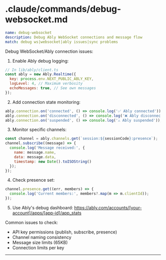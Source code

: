# .claude/commands/debug-websocket.md

```yaml
name: debug-websocket
description: Debug Ably WebSocket connections and message flow
match: debug ws|websocket|ably issues|sync problems
```

Debug WebSocket/Ably connection issues:

1. Enable Ably debug logging:
```javascript
// In lib/ably/client.ts
const ably = new Ably.Realtime({
  key: process.env.NEXT_PUBLIC_ABLY_KEY,
  logLevel: 4, // Maximum verbosity
  echoMessages: true, // See own messages
});
```

2. Add connection state monitoring:
```javascript
ably.connection.on('connected', () => console.log('✅ Ably connected'));
ably.connection.on('disconnected', () => console.log('❌ Ably disconnected'));
ably.connection.on('suspended', () => console.log('⚠️ Ably suspended'));
```

3. Monitor specific channels:
```javascript
const channel = ably.channels.get(`session:${sessionCode}:presence`);
channel.subscribe((message) => {
  console.log('Message received:', {
    name: message.name,
    data: message.data,
    timestamp: new Date().toISOString()
  });
});
```

4. Check presence set:
```javascript
channel.presence.get((err, members) => {
  console.log('Current members:', members?.map(m => m.clientId));
});
```

5. Use Ably's debug dashboard: https://ably.com/accounts/[your-account]/apps/[app-id]/app_stats

Common issues to check:
- API key permissions (publish, subscribe, presence)
- Channel naming consistency
- Message size limits (65KB)
- Connection limits per key

---